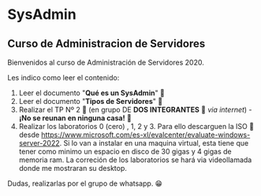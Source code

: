 # SysAdmin
## Curso de Administracion de Servidores

Bienvenidos al curso de Administración de Servidores 2020.

Les indico como leer el contenido:

1. Leer el documento "**Qué es un SysAdmin**" 📖
2. Leer el documento "**Tipos de Servidores**" 📖
3. Realizar el TP Nº 2 📝 (en grupo DE **DOS INTEGRANTES** 👀 _via internet_) - **¡No se reunan en ninguna casa!** 🚷
4. Realizar los laboratorios 0 (cero) , 1, 2 y 3. Para ello descarguen la ISO 💽 desde https://www.microsoft.com/es-xl/evalcenter/evaluate-windows-server-2022. Si lo van a instalar en una maquina virtual, esta tiene que tener como minimo un espacio en disco de 30 gigas y 4 gigas de memoria ram. La correción de los laboratorios se hará via videollamada donde me mostraran su desktop.

Dudas, realizarlas por el grupo de whatsapp. 😁
